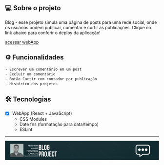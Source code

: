 
## 💻 Sobre o projeto

Blog - esse projeto simula uma página de posts para uma rede social, onde os usuários podem publicar, comentar e curtir as publicações. Clique no link abaixo para conferir o deploy da aplicação!
<p align="left"><a href="https://vanor-cardozo.github.io/blog-project/">acessar webApp</a></p>

## ⚙️ Funcionalidades

    - Escrever um comentário em um post
    - Excluir um comentário
    - Botão Curtir com contador por publicação
    - Histórico dos projetos
  
## 🛠 Tecnologias

- [x] WebApp (React + JavaScript)
    - CSS Modules
    - Date fns (formatação para data/tempo)
    - ESLint
  
---

<div align="center">
    <img alt="Rodapé com imagem e nome do autor Vanor Cardozo" title="eSports" src="banner_readme_blog_project.png"/>
</div>
